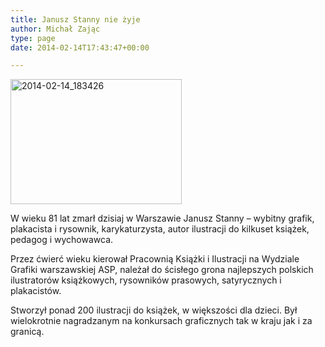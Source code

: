 ```yaml
---
title: Janusz Stanny nie żyje
author: Michał Zając
type: page
date: 2014-02-14T17:43:47+00:00

---
```

<a href="http://www.ibby.pl/wp-content/uploads/2014/02/2014-02-14_183426.jpg" rel="lightbox[1540]"><img src="http://www.ibby.pl/wp-content/uploads/2014/02/2014-02-14_183426-274x200.jpg" alt="2014-02-14_183426" width="274" height="200" class="alignnone size-medium wp-image-1541" srcset="http://www.ibby.pl/wp-content/uploads/2014/02/2014-02-14_183426-274x200.jpg 274w, http://www.ibby.pl/wp-content/uploads/2014/02/2014-02-14_183426-137x100.jpg 137w, http://www.ibby.pl/wp-content/uploads/2014/02/2014-02-14_183426.jpg 598w" sizes="(max-width: 274px) 100vw, 274px" /></a>
  
W wieku 81 lat zmarł dzisiaj w Warszawie Janusz Stanny &#8211; wybitny grafik, plakacista i rysownik, karykaturzysta, autor ilustracji do kilkuset książek, pedagog i wychowawca.
  
Przez ćwierć wieku kierował Pracownią Książki i Ilustracji na Wydziale Grafiki warszawskiej ASP, należał do ścisłego grona najlepszych polskich ilustratorów książkowych, rysowników prasowych, satyrycznych i plakacistów.
  
Stworzył ponad 200 ilustracji do książek, w większości dla dzieci. Był wielokrotnie nagradzanym na konkursach graficznych tak w kraju jak i za granicą.